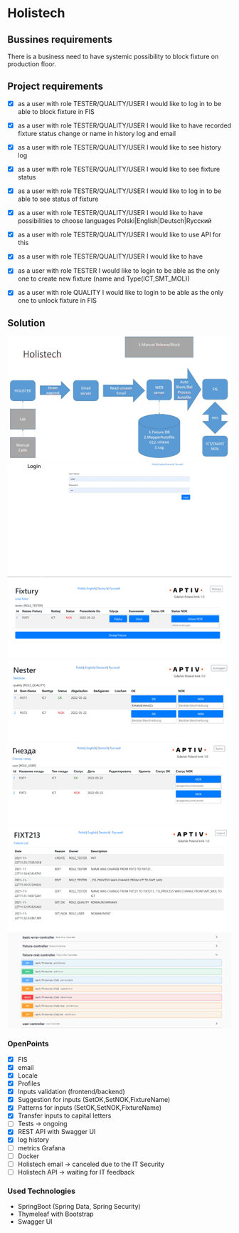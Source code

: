 # Holistech

## Bussines requirements
There is a business need to have systemic possibility to block fixture on production floor.

## Project requirements
- [x] as a user with role TESTER/QUALITY/USER  I would like to log in to be able to block fixture in FIS
- [x] as a user with role TESTER/QUALITY/USER I would like to have recorded fixture status change or name  in history log and email
- [x] as a user with role TESTER/QUALITY/USER  I would like to see history log
- [x] as a user with role TESTER/QUALITY/USER  I would like to see fixture status
- [x] as a user with role TESTER/QUALITY/USER I would like to log in to be able to see status of fixture
- [x] as a user with role TESTER/QUALITY/USER I would like to have possibilities to choose languages Polski|English|Deutsch|Rусский
- [x] as a user with role TESTER/QUALITY/USER I would like to use API for this
- [x] as a user with role TESTER/QUALITY/USER I would like to have 
- [x] as a user with role TESTER  I would like to login to be able as the only one to create new fixture (name and Type(ICT,SMT_MOL))
- [x] as a user with role QUALITY I would like to login to be able as the only one to unlock fixture in FIS


## Solution

![](src/main/resources/static/photos/Holistech.jpg)
![](src/main/resources/static/photos/screenshots/Holistech_Login.jpg)
![](src/main/resources/static/photos/screenshots/Holistech_TESTER.png)
![](src/main/resources/static/photos/screenshots/Holistech_QUALITY.jpg)
![](src/main/resources/static/photos/screenshots/Holistech_USER.jpg)
![](src/main/resources/static/photos/screenshots/Holistech_historyLog.png)
![](src/main/resources/static/photos/screenshots/Holistech_API.jpg)

### OpenPoints
- [x] FIS
- [x] email
- [x] Locale
- [x] Profiles
- [x] Inputs validation (frontend/backend)
- [x] Suggestion for inputs (SetOK,SetNOK,FixtureName)
- [x] Patterns for inputs (SetOK,SetNOK,FixtureName) 
- [x] Transfer inputs  to capital letters 
- [ ] Tests -> ongoing
- [X] REST API with Swagger UI
- [x] log history
- [ ] metrics Grafana
- [ ] Docker
- [ ] Holistech email -> canceled due to the IT Security  
- [ ] Holistech API -> waiting for IT feedback

### Used Technologies 
- SpringBoot (Spring Data, Spring Security)
- Thymeleaf with Bootstrap
- Swagger UI
